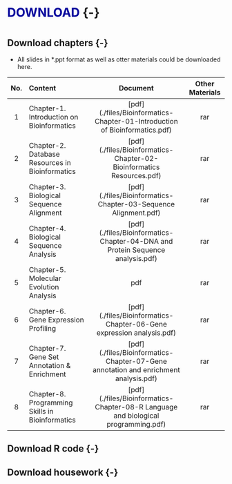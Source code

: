 # <font style="line-height:2.0; color:#00009C">**DOWNLOAD**</font> {-}



## Download chapters {-}

- All slides in *.ppt format as well as otter materials could be downloaded here. 

| No. | Content | Document | Other Materials |
| :----: | :---- | :----: | :----: |
| 1 | Chapter-1. Introduction on Bioinformatics | [pdf](./files/Bioinformatics-Chapter-01-Introduction of Bioinformatics.pdf) | rar |
| 2 | Chapter-2. Database Resources in Bioinformatics | [pdf](./files/Bioinformatics-Chapter-02-Bioinformatics Resources.pdf) | rar |
| 3 | Chapter-3. Biological Sequence Alignment | [pdf](./files/Bioinformatics-Chapter-03-Sequence Alignment.pdf) | rar |
| 4 | Chapter-4. Biological Sequence Analysis | [pdf](./files/Bioinformatics-Chapter-04-DNA and Protein Sequence analysis.pdf) | rar |
| 5 | Chapter-5. Molecular Evolution Analysis | pdf | rar |
| 6 | Chapter-6. Gene Expression Profiling | [pdf](./files/Bioinformatics-Chapter-06-Gene expression analysis.pdf) | rar |
| 7 | Chapter-7. Gene Set Annotation & Enrichment | [pdf](./files/Bioinformatics-Chapter-07-Gene annotation and enrichment analysis.pdf) | rar |
| 8 | Chapter-8. Programming Skills in Bioinformatics | [pdf](./files/Bioinformatics-Chapter-08-R Language and biological programming.pdf) | rar |

## Download R code {-}

## Download housework {-}
